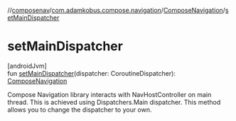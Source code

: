 //[composenav](../../../index.md)/[com.adamkobus.compose.navigation](../index.md)/[ComposeNavigation](index.md)/[setMainDispatcher](set-main-dispatcher.md)

# setMainDispatcher

[androidJvm]\
fun [setMainDispatcher](set-main-dispatcher.md)(dispatcher: CoroutineDispatcher): [ComposeNavigation](index.md)

Compose Navigation library interacts with NavHostController on main thread. This is achieved using Dispatchers.Main dispatcher. This method allows you to change the dispatcher to your own.
